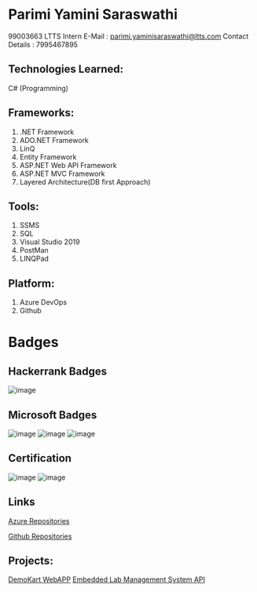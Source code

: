 # Parimi Yamini Saraswathi
99003663 
LTTS Intern
E-Mail : parimi.yaminisaraswathi@ltts.com
Contact Details : 7995467895

## Technologies Learned:

 C# (Programming) 


## Frameworks:

1. .NET Framework
2. ADO.NET Framework 
3. LinQ 
4. Entity Framework 
5. ASP.NET Web API Framework 
6. ASP.NET MVC Framework 
7. Layered Architecture(DB first Approach) 

## Tools:

1. SSMS 
2. SQL 
3. Visual Studio 2019 
4. PostMan 
5. LINQPad

## Platform:

1. Azure DevOps 
2. Github 

# Badges

## Hackerrank Badges

![image](https://user-images.githubusercontent.com/78896013/114860429-9bc1dd80-9e09-11eb-842c-a25cbba24093.png)

## Microsoft Badges 
![image](https://user-images.githubusercontent.com/78896013/112272001-9f969000-8ca1-11eb-9a9e-d0131d6de775.png)
![image](https://user-images.githubusercontent.com/78896013/112272088-c05ee580-8ca1-11eb-8261-85ba606dede2.png)
![image](https://user-images.githubusercontent.com/78896013/112272387-251a4000-8ca2-11eb-9411-a4d24ecef151.png)



## Certification

![image](https://user-images.githubusercontent.com/78896013/112272495-47ac5900-8ca2-11eb-9af7-217b8bdc16ad.png)
![image](https://user-images.githubusercontent.com/78896013/114859790-d70fdc80-9e08-11eb-8156-098e431d2cfa.png)



## Links

[Azure Repositories](https://dev.azure.com/parimiyaminisaraswathi/)

[Github Repositories](https://github.com/99003663)

## Projects:
  [DemoKart WebAPP](https://dev.azure.com/parimiyaminisaraswathi/99003663_DemoKart_App)
  [Embedded Lab Management System API](https://dev.azure.com/parimiyaminisaraswathi/99003663_Emb_Lab_Mgmt)

